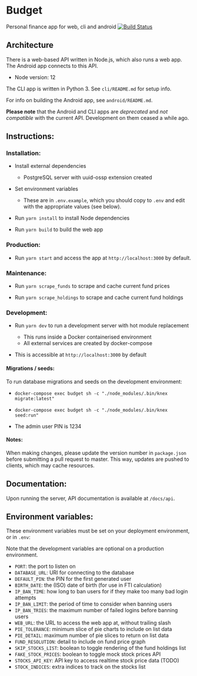 # Budget

Personal finance app for web, cli and android [![Build Status](https://travis-ci.org/felamaslen/budget.svg?branch=master)](https://travis-ci.org/felamaslen/budget)

## Architecture

There is a web-based API written in Node.js, which also runs a web app. The Android app connects to this API.

- Node version: 12

The CLI app is written in Python 3. See `cli/README.md` for setup info.

For info on building the Android app, see `android/README.md`.

**Please note** that the Android and CLI apps are *deprecated* and *not compatible* with the current API. Development on them ceased a while ago.

## Instructions:

### Installation:

- Install external dependencies
    - PostgreSQL server with uuid-ossp extension created

- Set environment variables
    - These are in `.env.example`, which you should copy to `.env` and edit with the appropriate values (see below).

- Run `yarn install` to install Node dependencies

- Run `yarn build` to build the web app

### Production:

- Run `yarn start` and access the app at `http://localhost:3000` by default.

### Maintenance:

- Run `yarn scrape_funds` to scrape and cache current fund prices

- Run `yarn scrape_holdings` to scrape and cache current fund holdings

### Development:

- Run `yarn dev` to run a development server with hot module replacement
    - This runs inside a Docker containerised environment
    - All external services are created by docker-compose

- This is accessible at `http://localhost:3000` by default

#### Migrations / seeds:

To run database migrations and seeds on the development environment:

- `docker-compose exec budget sh -c "./node_modules/.bin/knex migrate:latest"`

- `docker-compose exec budget sh -c "./node_modules/.bin/knex seed:run"`

- The admin user PIN is 1234

#### Notes: 

When making changes, please update the version number in `package.json` before submitting a pull request to master. This way, updates are pushed to clients, which may cache resources.

## Documentation:

Upon running the server, API documentation is available at `/docs/api`.

## Environment variables:

These environment variables must be set on your deployment environment, or in `.env`:

Note that the development variables are optional on a production environment.

- `PORT`: the port to listen on
- `DATABASE_URL`: URI for connecting to the database
- `DEFAULT_PIN`: the PIN for the first generated user
- `BIRTH_DATE`: the (ISO) date of birth (for use in FTI calculation)
- `IP_BAN_TIME`: how long to ban users for if they make too many bad login attempts
- `IP_BAN_LIMIT`: the period of time to consider when banning users
- `IP_BAN_TRIES`: the maximum number of failed logins before banning users
- `WEB_URL`: the URL to access the web app at, without trailing slash
- `PIE_TOLERANCE`: minimum slice of pie charts to include on list data
- `PIE_DETAIL`:  maximum number of pie slices to return on list data
- `FUND_RESOLUTION`: detail to include on fund price graph
- `SKIP_STOCKS_LIST`: boolean to toggle rendering of the fund holdings list
- `FAKE_STOCK_PRICES`: boolean to toggle mock stock prices API
- `STOCKS_API_KEY`: API key to access realtime stock price data (TODO)
- `STOCK_INDICES`: extra indices to track on the stocks list
